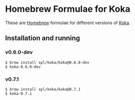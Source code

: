 # Homebrew Formulae for Koka

These are [Homebrew] formulae for different versions of [Koka].

[Homebrew]: https://brew.sh/
[Koka]: https://github.com/koka-lang/koka

## Installation and running

### v0.6.0-dev

```
$ brew install spl/koka/koka@0.6.0-dev
$ koka-0.6.0-dev
```

### v0.7.1

```
$ brew install spl/koka/koka@0.7.1
$ koka-0.7.1
```
